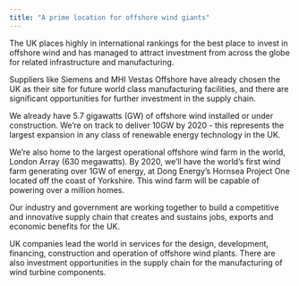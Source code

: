 ```yaml
---
title: "A prime location for offshore wind giants"
---
```

The UK places highly in international rankings for the best place to invest in offshore wind and has managed to attract investment from across the globe for related infrastructure and manufacturing.

Suppliers like Siemens and MHI Vestas Offshore have already chosen the UK as their site for future world class manufacturing facilities, and there are significant opportunities for further investment in the supply chain.

We already have 5.7 gigawatts (GW) of offshore wind installed or under construction. We’re on track to deliver 10GW by 2020 - this represents the largest expansion in any class of renewable energy technology in the UK.

We’re also home to the largest operational offshore wind farm in the world, London Array (630 megawatts). By 2020, we’ll have the world’s first wind farm generating over 1GW of energy, at Dong Energy’s Hornsea Project One located off the coast of Yorkshire. This wind farm will be capable of powering over a million homes.
 
Our industry and government are working together to build a competitive and innovative supply chain that creates and sustains jobs, exports and economic benefits for the UK.
 
UK companies lead the world in services for the design, development, financing, construction and operation of offshore wind plants. There are also investment opportunities in the supply chain for the manufacturing of wind turbine components.
